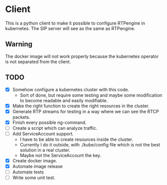 # Client

This is a python client to make it possible to configure RTPengine in 
kubernetes. The SIP server will see as the same as RTPengine. 

## Warning

The docker image will not work properly because the kubernetes operator
is not separated from the client. 

## TODO

- [x] Somehow configure a kubernetes cluster with this code.
    - Sort of done, but require some testing and maybe some modification to
    become readable and easily modifiable. 
- [x] Make the right function to create the right resources in the cluster. 
- [x] Generate RTP streams for testing in a way where we can see the RTCP
    packets.
- [x] Finish every possible ng-command.
- [ ] Create a script which can analyze traffic.
- [ ] Add ServiceAccount support. 
    - I have to be able to create resources inside the cluster. 
    - Currently I do it outside, with ./kube/config file which is not 
    the best solution in a real cluster. 
    - Maybe not the ServiceAccount the key.
- [x] Create docker image. 
- [x] Automate image release
- [ ] Automate tests
- [ ] Write some unit test.  